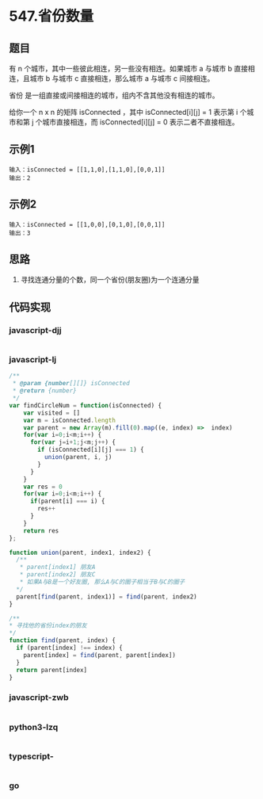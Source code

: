 # 547.省份数量

## 题目

有 n 个城市，其中一些彼此相连，另一些没有相连。如果城市 a 与城市 b 直接相连，且城市 b 与城市 c 直接相连，那么城市 a 与城市 c 间接相连。

省份 是一组直接或间接相连的城市，组内不含其他没有相连的城市。

给你一个 n x n 的矩阵 isConnected ，其中 isConnected[i][j] = 1 表示第 i 个城市和第 j 个城市直接相连，而 isConnected[i][j] = 0 表示二者不直接相连。

## 示例1
```
输入：isConnected = [[1,1,0],[1,1,0],[0,0,1]]
输出：2
```

## 示例2
```
输入：isConnected = [[1,0,0],[0,1,0],[0,0,1]]
输出：3
```

## 思路
1. 寻找连通分量的个数，同一个省份(朋友圈)为一个连通分量

## 代码实现

### javascript-djj
```javascript

```

### javascript-lj
```javascript
/**
 * @param {number[][]} isConnected
 * @return {number}
 */
var findCircleNum = function(isConnected) {
    var visited = []
    var m = isConnected.length
    var parent = new Array(m).fill(0).map((e, index) =>  index)
    for(var i=0;i<m;i++) {
      for(var j=i+1;j<m;j++) {
        if (isConnected[i][j] === 1) {
          union(parent, i, j)
        }
      }
    }
    var res = 0
    for(var i=0;i<m;i++) {
      if(parent[i] === i) {
        res++
      }
    }
    return res
};

function union(parent, index1, index2) {
  /**
   * parent[index1] 朋友A
   * parent[index2] 朋友C
   * 如果A与B是一个好友圈, 那么A与C的圈子相当于B与C的圈子
  */
  parent[find(parent, index1)] = find(parent, index2)
}

/**
* 寻找他的省份index的朋友
*/
function find(parent, index) {
  if (parent[index] !== index) {
    parent[index] = find(parent, parent[index])
  }
  return parent[index]
}
```

### javascript-zwb
```javascript

```

### python3-lzq
```python

```


### typescript-
```typescript

```
### go
```go

```
